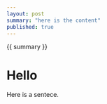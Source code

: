```yaml
---
layout: post
summary: "here is the content"
published: true
---
```


{{ summary }}

# Hello

Here is a sentece.
